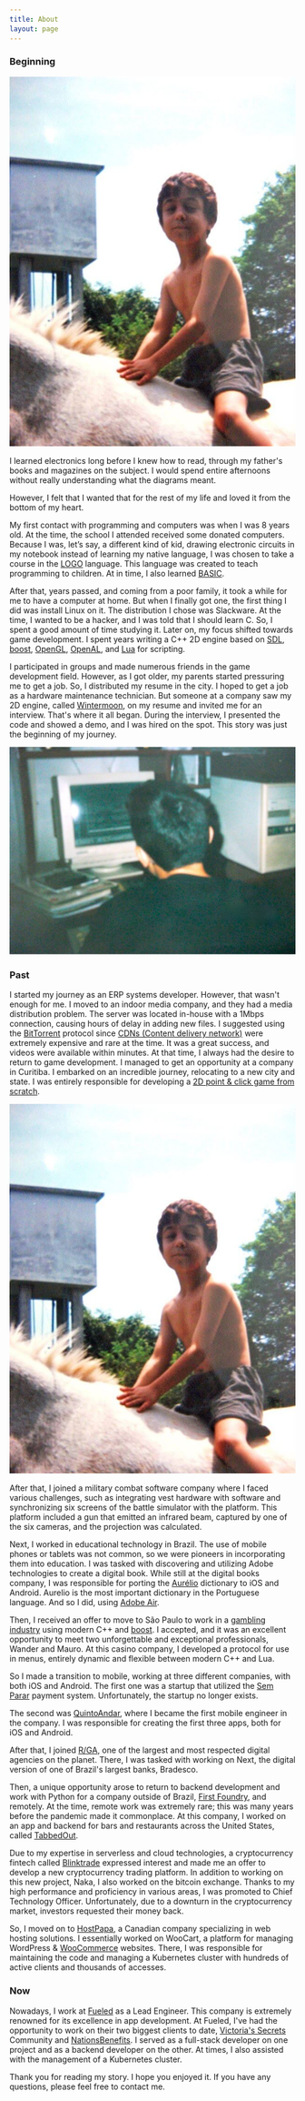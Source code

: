 ```yaml
---
title: About
layout: page
---
```


### Beginning

![Me riding horse](/assets/images/horse.jpg)

I learned electronics long before I knew how to read, through my father's books and magazines on the subject. I would spend entire afternoons without really understanding what the diagrams meant.

However, I felt that I wanted that for the rest of my life and loved it from the bottom of my heart.

My first contact with programming and computers was when I was 8 years old. At the time, the school I attended received some donated computers. Because I was, let’s say, a different kind of kid, drawing electronic circuits in my notebook instead of learning my native language, I was chosen to take a course in the [LOGO](<https://en.wikipedia.org/wiki/Logo_(programming_language)>) language. This language was created to teach programming to children. At in time, I also learned [BASIC](https://en.wikipedia.org/wiki/BASIC).

After that, years passed, and coming from a poor family, it took a while for me to have a computer at home. But when I finally got one, the first thing I did was install Linux on it. The distribution I chose was Slackware. At the time, I wanted to be a hacker, and I was told that I should learn C. So, I spent a good amount of time studying it. Later on, my focus shifted towards game development. I spent years writing a C++ 2D engine based on [SDL](https://en.wikipedia.org/wiki/Simple_DirectMedia_Layer), [boost](<https://en.wikipedia.org/wiki/Boost_(C%2B%2B_libraries)>), [OpenGL](https://en.wikipedia.org/wiki/OpenGL), [OpenAL](https://en.wikipedia.org/wiki/OpenAL), and [Lua](<https://en.wikipedia.org/wiki/Lua_(programming_language)>) for scripting.

I participated in groups and made numerous friends in the game development field. However, as I got older, my parents started pressuring me to get a job. So, I distributed my resume in the city. I hoped to get a job as a hardware maintenance technician. But someone at a company saw my 2D engine, called [Wintermoon](https://github.com/skhaz/wintermoon), on my resume and invited me for an interview. That's where it all began. During the interview, I presented the code and showed a demo, and I was hired on the spot. This story was just the beginning of my journey.

![Me using Slackware Linux](/assets/images/slackware.jpg)

### Past

I started my journey as an ERP systems developer. However, that wasn't enough for me. I moved to an indoor media company, and they had a media distribution problem. The server was located in-house with a 1Mbps connection, causing hours of delay in adding new files. I suggested using the [BitTorrent](https://en.wikipedia.org/wiki/BitTorrent) protocol since [CDNs (Content delivery network)](https://en.wikipedia.org/wiki/Content_delivery_network) were extremely expensive and rare at the time. It was a great success, and videos were available within minutes.
At that time, I always had the desire to return to game development. I managed to get an opportunity at a company in Curitiba. I embarked on an incredible journey, relocating to a new city and state. I was entirely responsible for developing a [2D point & click game from scratch](https://www.bigfishgames.com/blog/walkthroughs/blood-oath.html).

![Mococa](/assets/images/horse.jpg)

After that, I joined a military combat software company where I faced various challenges, such as integrating vest hardware with software and synchronizing six screens of the battle simulator with the platform. This platform included a gun that emitted an infrared beam, captured by one of the six cameras, and the projection was calculated.

Next, I worked in educational technology in Brazil. The use of mobile phones or tablets was not common, so we were pioneers in incorporating them into education. I was tasked with discovering and utilizing Adobe technologies to create a digital book.
While still at the digital books company, I was responsible for porting the [Aurélio](https://en.wikipedia.org/wiki/Aurélio_Dictionary) dictionary to iOS and Android. Aurelio is the most important dictionary in the Portuguese language. And so I did, using [Adobe Air](https://en.wikipedia.org/wiki/Adobe_AIR).

Then, I received an offer to move to São Paulo to work in a [gambling industry](http://www.ortizgaming.com/en/) using modern C++ and [boost](https://www.boost.org). I accepted, and it was an excellent opportunity to meet two unforgettable and exceptional professionals, Wander and Mauro.
At this casino company, I developed a protocol for use in menus, entirely dynamic and flexible between modern C++ and Lua.

So I made a transition to mobile, working at three different companies, with both iOS and Android. The first one was a startup that utilized the [Sem Parar](https://www.semparar.com.br/) payment system. Unfortunately, the startup no longer exists.

The second was [QuintoAndar](https://www.quintoandar.com.br), where I became the first mobile engineer in the company. I was responsible for creating the first three apps, both for iOS and Android.

After that, I joined [R/GA](https://rga.com), one of the largest and most respected digital agencies on the planet. There, I was tasked with working on Next, the digital version of one of Brazil's largest banks, Bradesco.

Then, a unique opportunity arose to return to backend development and work with Python for a company outside of Brazil, [First Foundry](https://www.firstfoundry.co), and remotely. At the time, remote work was extremely rare; this was many years before the pandemic made it commonplace. At this company, I worked on an app and backend for bars and restaurants across the United States, called [TabbedOut](https://tabbedout.com).

Due to my expertise in serverless and cloud technologies, a cryptocurrency fintech called [Blinktrade](https://blinktrade.com) expressed interest and made me an offer to develop a new cryptocurrency trading platform. In addition to working on this new project, Naka, I also worked on the bitcoin exchange. Thanks to my high performance and proficiency in various areas, I was promoted to Chief Technology Officer. Unfortunately, due to a downturn in the cryptocurrency market, investors requested their money back.

So, I moved on to [HostPapa](https://www.hostpapa.com), a Canadian company specializing in web hosting solutions. I essentially worked on WooCart, a platform for managing WordPress & [WooCommerce](https://woocommerce.com) websites. There, I was responsible for maintaining the code and managing a Kubernetes cluster with hundreds of active clients and thousands of accesses.

### Now

Nowadays, I work at [Fueled](https://fueled.com/) as a Lead Engineer. This company is extremely renowned for its excellence in app development. At Fueled, I've had the opportunity to work on their two biggest clients to date, [Victoria's Secrets](https://www.victoriassecretandco.com/) Community and [NationsBenefits](https://www.nationsbenefits.com). I served as a full-stack developer on one project and as a backend developer on the other. At times, I also assisted with the management of a Kubernetes cluster.

Thank you for reading my story. I hope you enjoyed it. If you have any questions, please feel free to contact me.
